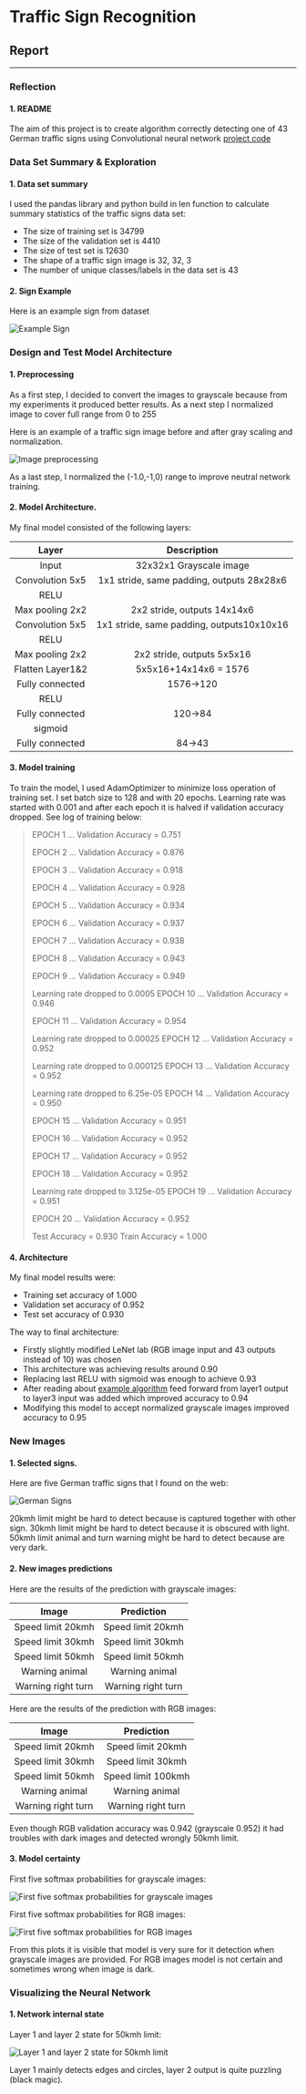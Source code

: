 # **Traffic Sign Recognition** 

## Report


[//]: # (Image References)

[ExampleSign]: ./raportPics/ExampleSign.png "Example Sign"
[imagesComparison]: ./raportPics/imagesComparison.png "Images Comparison Test"
[imagesComparisonTrainingSet]: ./raportPics/imagesComparisonTrainingSet.png "Images Comparison Training"
[networkState]: ./raportPics/networkState.png "Network State 50"
[softmaxColor]: ./raportPics/softmaxColor.png "Softmax Result Color Image"
[softmaxGrayscale]: ./raportPics/softmaxGrayscale.png "Softmax Result Grayscale Image"
[germanSigns]: ./raportPics/germanSigns.png "Softmax Result Grayscale Image"

---
### Reflection

#### 1. README
The aim of this project is to create algorithm correctly detecting one of 43 German traffic signs using Convolutional neural network [project code](https://github.com/jakubkid/trafficSign/blob/master/Traffic_Sign_Classifier.ipynb)

### Data Set Summary & Exploration

#### 1. Data set summary

I used the pandas library and python build in len function to calculate summary statistics of the traffic
signs data set:

* The size of training set is 34799
* The size of the validation set is 4410
* The size of test set is 12630
* The shape of a traffic sign image is 32, 32, 3
* The number of unique classes/labels in the data set is 43

#### 2. Sign Example

Here is an example sign from dataset 

![Example Sign][ExampleSign]

### Design and Test Model Architecture

#### 1. Preprocessing

As a first step, I decided to convert the images to grayscale because from my experiments it produced better results. As a next step I normalized image to cover full range from 0 to 255

Here is an example of a traffic sign image before and after gray scaling and normalization.

![Image preprocessing][imagesComparisonTrainingSet]

As a last step, I normalized the (-1.0,-1,0) range to improve neutral network training.


#### 2. Model Architecture.

My final model consisted of the following layers:

| Layer         		|     Description	        					| 
|:---------------------:|:---------------------------------------------:| 
| Input         		| 32x32x1 Grayscale image   					| 
| Convolution 5x5     	| 1x1 stride, same padding, outputs 28x28x6 	|
| RELU					|												|
| Max pooling 2x2      	| 2x2 stride, outputs 14x14x6					|
| Convolution 5x5	    | 1x1 stride, same padding, outputs10x10x16  	|
| RELU					|												|
| Max pooling 2x2      	| 2x2 stride, outputs 5x5x16					|
| Flatten Layer1&2		| 5x5x16+14x14x6 = 1576							|
| Fully connected		| 1576->120    									|
| RELU					|												|
| Fully connected		| 120->84    									|
| sigmoid				|												|
| Fully connected		| 84->43    									|
 


#### 3. Model training

To train the model, I used AdamOptimizer to minimize loss operation of training set. I set batch size to 128 and with 20 epochs. Learning rate was started with 0.001 and after each epoch it is halved if validation accuracy dropped. See log of training below:

>EPOCH 1 ...
>Validation Accuracy = 0.751
>
>EPOCH 2 ...
>Validation Accuracy = 0.876
>
>EPOCH 3 ...
>Validation Accuracy = 0.918
>
>EPOCH 4 ...
>Validation Accuracy = 0.928
>
>EPOCH 5 ...
>Validation Accuracy = 0.934
>
>EPOCH 6 ...
>Validation Accuracy = 0.937
>
>EPOCH 7 ...
>Validation Accuracy = 0.938
>
>EPOCH 8 ...
>Validation Accuracy = 0.943
>
>EPOCH 9 ...
>Validation Accuracy = 0.949
>
>Learning rate dropped to 0.0005
>EPOCH 10 ...
>Validation Accuracy = 0.946
>
>EPOCH 11 ...
>Validation Accuracy = 0.954
>
>Learning rate dropped to 0.00025
>EPOCH 12 ...
>Validation Accuracy = 0.952
>
>Learning rate dropped to 0.000125
>EPOCH 13 ...
>Validation Accuracy = 0.952
>
>Learning rate dropped to 6.25e-05
>EPOCH 14 ...
>Validation Accuracy = 0.950
>
>EPOCH 15 ...
>Validation Accuracy = 0.951
>
>EPOCH 16 ...
>Validation Accuracy = 0.952
>
>EPOCH 17 ...
>Validation Accuracy = 0.952
>
>EPOCH 18 ...
>Validation Accuracy = 0.952
>
>Learning rate dropped to 3.125e-05
>EPOCH 19 ...
>Validation Accuracy = 0.951
>
>EPOCH 20 ...
>Validation Accuracy = 0.952
>
>Test Accuracy = 0.930
>Train Accuracy = 1.000



#### 4. Architecture

My final model results were:
* Training set accuracy of 1.000
* Validation set accuracy of 0.952
* Test set accuracy of 0.930

The way to final architecture:
* Firstly slightly modified LeNet lab (RGB image input and 43 outputs instead of 10) was chosen 
* This architecture was achieving results around 0.90
* Replacing last RELU with sigmoid was enough to achieve 0.93
* After reading about [example algorithm](http://yann.lecun.com/exdb/publis/pdf/sermanet-ijcnn-11.pdf) feed forward from layer1 output to layer3 input was added which improved accuracy to 0.94
* Modifying this model to accept normalized grayscale images improved accuracy to 0.95


### New Images

#### 1. Selected signs.

Here are five German traffic signs that I found on the web:

![German Signs][germanSigns]

20kmh limit might be hard to detect because is captured together with other sign. 30kmh limit might be hard to detect because it is obscured with light. 50kmh limit animal and turn warning might be hard to detect because are very dark.

#### 2. New images predictions

Here are the results of the prediction with grayscale images:

| Image			        |     Prediction	        					|
|:---------------------:|:---------------------------------------------:|
| Speed limit 20kmh 	| Speed limit 20kmh  							|
| Speed limit 30kmh  	| Speed limit 30kmh 							|
| Speed limit 50kmh		| Speed limit 50kmh								|
| Warning animal   		| Warning animal 				 				|
| Warning right turn    | Warning right turn    	    				|

Here are the results of the prediction with RGB images:

| Image			        |     Prediction	        					|
|:---------------------:|:---------------------------------------------:|
| Speed limit 20kmh 	| Speed limit 20kmh  							|
| Speed limit 30kmh  	| Speed limit 30kmh 							|
| Speed limit 50kmh		| Speed limit 100kmh					    	|
| Warning animal   		| Warning animal 				 				|
| Warning right turn    | Warning right turn    	    				|

Even though RGB validation accuracy was 0.942 (grayscale 0.952) it had troubles with dark images and detected wrongly 50kmh limit.

#### 3. Model certainty 
First five softmax probabilities for grayscale images:

![First five softmax probabilities for grayscale images][softmaxGrayscale]

First five softmax probabilities for RGB images:

![First five softmax probabilities for RGB images][softmaxColor]

From this plots it is visible that model is very sure for it detection when grayscale images are provided. For RGB images model is not certain and sometimes wrong when image is dark.


### Visualizing the Neural Network 
#### 1. Network internal state

Layer 1 and layer 2 state for 50kmh limit:

![Layer 1 and layer 2 state for 50kmh limit][networkState]

Layer 1 mainly detects edges and circles, layer 2 output is quite puzzling (black magic).

